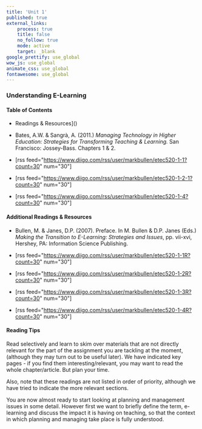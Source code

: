 ```yaml
---
title: 'Unit 1'
published: true
external_links:
    process: true
    title: false
    no_follow: true
    mode: active
    target: _blank
google_prettify: use_global
wow_js: use_global
animate_css: use_global
fontawesome: use_global
---
```


### Understanding E-Learning
#### Table of Contents
* Readings & Resources]()

* Bates, A.W. &amp; Sangrà, A. (2011.) <em>Managing Technology in Higher Education: Strategies for Transforming Teaching &amp; Learning. </em>San Francisco: Jossey-Bass. Chapters 1 &amp; 2.

* [rss feed="https://www.diigo.com/rss/user/markbullen/etec520-1-1?count=30" num="30"]

* [rss feed="https://www.diigo.com/rss/user/markbullen/etec520-1-2-1?count=30" num="30"]

* [rss feed="https://www.diigo.com/rss/user/markbullen/etec520-1-4?count=30" num="30"]

#### Additional Readings & Resources
* Bullen, M. &amp; Janes, D.P. (2007). Preface. In M. Bullen &amp; D.P. Janes (Eds.) <em>Making the Transition to E-Learning: Strategies and Issues</em>, pp. vii-xvi, Hershey, PA: Information Science Publishing.
* [rss feed="https://www.diigo.com/rss/user/markbullen/etec520-1-1R?count=30" num="30"]

* [rss feed="https://www.diigo.com/rss/user/markbullen/etec520-1-2R?count=30" num="30"]

* [rss feed="https://www.diigo.com/rss/user/markbullen/etec520-1-3R?count=30" num="30"]

* [rss feed="https://www.diigo.com/rss/user/markbullen/etec520-1-4R?count=30" num="30"]
#### Reading Tips
Read selectively and learn to skim over materials that are not directly relevant for the part of the assignment you are tackling at the moment, (although they may turn out to be useful later). We have indicated key pages - if you find them interesting/relevant, you may want to read the whole chapter/article. But plan your time.

Also, note that these readings are not listed in order of priority, although we have tried to indicate the more relevant sections.

You are now almost ready to start looking at planning and management issues in some detail. However first we want to briefly define the term, e-learning and discuss the impact it is having on teaching, so that the context in which planning and managing take place is fully understood.
